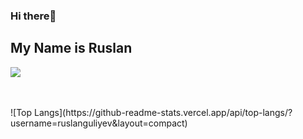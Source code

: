 ### Hi there👋
## My Name is Ruslan
![](https://komarev.com/ghpvc/?username=ruslanguliyev)


<br/>
<br/>
![Top Langs](https://github-readme-stats.vercel.app/api/top-langs/?username=ruslanguliyev&layout=compact)
